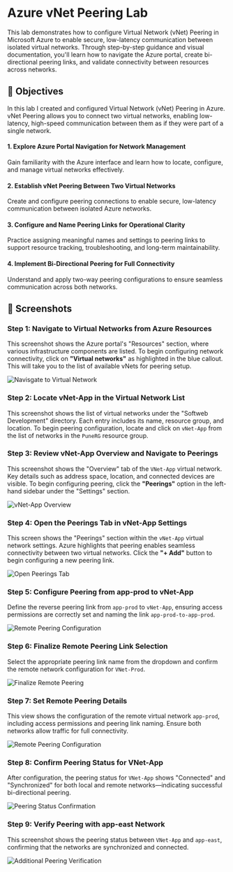 # Azure vNet Peering Lab
This lab demonstrates how to configure Virtual Network (vNet) Peering in Microsoft Azure to enable secure, low-latency communication between isolated virtual networks. Through step-by-step guidance and visual documentation, you'll learn how to navigate the Azure portal, create bi-directional peering links, and validate connectivity between resources across networks.

## 📌 Objectives
In this lab I created and configured Virtual Network (vNet) Peering in Azure. vNet Peering allows you to connect two virtual networks, enabling low-latency, high-speed communication between them as if they were part of a single network.
#### 1. Explore Azure Portal Navigation for Network Management
 Gain familiarity with the Azure interface and learn how to locate, configure, and manage virtual networks effectively.
#### 2. Establish vNet Peering Between Two Virtual Networks
Create and configure peering connections to enable secure, low-latency communication between isolated Azure networks.
#### 3. Configure and Name Peering Links for Operational Clarity
Practice assigning meaningful names and settings to peering links to support resource tracking, troubleshooting, and long-term maintainability.
#### 4. Implement Bi-Directional Peering for Full Connectivity
 Understand and apply two-way peering configurations to ensure seamless communication across both networks.
 
## 📸 Screenshots


### Step 1: Navigate to Virtual Networks from Azure Resources  
This screenshot shows the Azure portal's "Resources" section, where various infrastructure components are listed. To begin configuring network connectivity, click on **"Virtual networks"** as highlighted in the blue callout. This will take you to the list of available vNets for peering setup.  

![Navisgate to Virtual Network](Screenshots/Click%20Virtual%20Network%20.png)

### Step 2: Locate vNet-App in the Virtual Network List  
This screenshot shows the list of virtual networks under the "Softweb Development" directory. Each entry includes its name, resource group, and location. To begin peering configuration, locate and click on `vNet-App` from the list of networks in the `PuneRG` resource group.  




### Step 3: Review vNet-App Overview and Navigate to Peerings  
This screenshot shows the "Overview" tab of the `VNet-App` virtual network. Key details such as address space, location, and connected devices are visible. To begin configuring peering, click the **"Peerings"** option in the left-hand sidebar under the "Settings" section.  

![vNet-App Overview](Screenshots/Click%20Peering%20.png)

### Step 4: Open the Peerings Tab in vNet-App Settings  
This screen shows the "Peerings" section within the `vNet-App` virtual network settings. Azure highlights that peering enables seamless connectivity between two virtual networks. Click the **"+ Add"** button to begin configuring a new peering link.  

![Open Peerings Tab](Screenshots/Click%20Add.png)

### Step 5: Configure Peering from app-prod to vNet-App
Define the reverse peering link from `app-prod` to `vNet-App`, ensuring access permissions are correctly set and naming the link `app-prod-to-app-prod`.

![Remote Peering Configuration](Screenshots/Peering%20Name%20Field.png)

### Step 6: Finalize Remote Peering Link Selection
Select the appropriate peering link name from the dropdown and confirm the remote network configuration for `VNet-Prod`.

![Finalize Remote Peering](Screenshots/Select%20Virual%20Network.png)

### Step 7: Set Remote Peering Details
This view shows the configuration of the remote virtual network `app-prod`, including access permissions and peering link naming. Ensure both networks allow traffic for full connectivity.

![Remote Peering Configuration](Screenshots/Peering%20Link%20Name%20Field.png)



### Step 8: Confirm Peering Status for VNet-App
After configuration, the peering status for `VNet-App` shows "Connected" and "Synchronized" for both local and remote networks—indicating successful bi-directional peering.

![Peering Status Confirmation](Screenshots/Click%20Add%20REVIEW.png)

### Step 9: Verify Peering with app-east Network
This screenshot shows the peering status between `VNet-App` and `app-east`, confirming that the networks are synchronized and connected.

![Additional Peering Verification](Screenshots/Ensuring%20the%20Peering.png)

